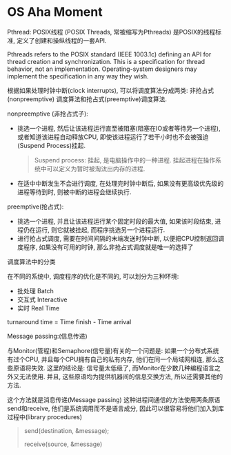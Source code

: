 # OS Aha Moment

Pthread: POSIX线程 (POSIX Threads, 常被缩写为Pthreads) 是POSIX的线程标准, 定义了创建和操纵线程的一套API.

Pthreads refers to the POSIX standard (IEEE 1003.1c) defining an API for thread creation and synchronization. This is a specification for thread behavior, not an implementation. Operating-system designers may implement the specification in any way they wish.



根据如果处理时钟中断(clock interrupts), 可以将调度算法分成两类: 非抢占式(nonpreemptive) 调度算法和抢占式(preemptive)调度算法.

nonpreemptive (非抢占式子):

* 挑选一个进程, 然后让该进程运行直至被阻塞(阻塞在IO或者等待另一个进程), 或者知道该进程自动释放CPU, 即使该进程运行了若干小时也不会被强迫(Suspend Process)挂起.

  > Suspend process: 挂起, 是电脑操作中的一种进程. 挂起进程在操作系统中可以定义为暂时被淘汰出内存的进程.

* 在适中中断发生不会进行调度, 在处理完时钟中断后, 如果没有更高级优先级的进程等待到时, 则被中断的进程会继续执行.



preemptive(抢占式):

* 挑选一个进程, 并且让该进程运行某个固定时段的最大值, 如果该时段结束, 进程仍在运行, 则它就被挂起, 而程序挑选另一个进程运行.
* 进行抢占式调度, 需要在时间间隔的末端发送时钟中断, 以便把CPU控制返回调度程序, 如果没有可用的时钟, 那么非抢占式调度就是唯一的选择了



调度算法中的分类

在不同的系统中, 调度程序的优化是不同的, 可以划分为三种环境:

* 批处理 Batch
* 交互式 Interactive
* 实时 Real Time





turnaround time = Time finish - Time arrival



Message passing:(信息传递) 

与Monitor(管程)和Semaphore(信号量)有关的一个问题是: 如果一个分布式系统有过个CPU, 并且每个CPU拥有自己的私有内存, 他们在同一个局域网相连, 那么这些原语将失效. 这里的结论是: 信号量太低级了, 而Monitor在少数几种编程语言之外又无法使用. 并且, 这些原语均为提供机器间的信息交换方法, 所以还需要其他的方法.

这个方法就是消息传递(Message passing) 这种进程间通信的方法使用两条原语send和receive, 他们是系统调用而不是语言成分, 因此可以很容易将他们加入到库过程中(library procedures)

> send(destination, &message);
>
> receive(source, &message)

